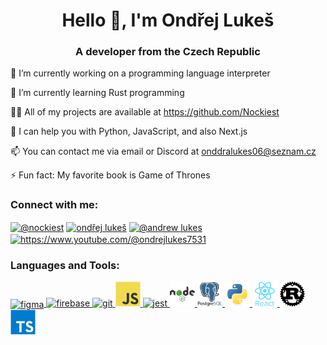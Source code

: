 <h1 align="center">Hello 👋, I'm Ondřej Lukeš</h1> <h3 align="center">A developer from the Czech Republic</h3>

🔭 I’m currently working on a programming language interpreter

🌱 I’m currently learning Rust programming

👨‍💻 All of my projects are available at https://github.com/Nockiest

💬 I can help you with Python, JavaScript, and also Next.js

📫 You can contact me via email or Discord at onddralukes06@seznam.cz

⚡ Fun fact: My favorite book is Game of Thrones

<h3 align="left">Connect with me:</h3> 
<p align="left"> 
<a href="https://codepen.io/@nockiest" target="blank"><img align="center" src="https://raw.githubusercontent.com/rahuldkjain/github-profile-readme-generator/master/src/images/icons/Social/codepen.svg" alt="@nockiest" height="30" width="40" /></a> 
<a href="https://linkedin.com/in/ondřej lukeš" target="blank"><img align="center" src="https://raw.githubusercontent.com/rahuldkjain/github-profile-readme-generator/master/src/images/icons/Social/linked-in-alt.svg" alt="ondřej lukeš" height="30" width="40" /></a> 
<a href="https://medium.com/@andrew lukes" target="blank"><img align="center" src="https://raw.githubusercontent.com/rahuldkjain/github-profile-readme-generator/master/src/images/icons/Social/medium.svg" alt="@andrew lukes" height="30" width="40" /></a> 
<a href="https://www.youtube.com/c/https://www.youtube.com/@ondrejlukes7531" target="blank"><img align="center" src="https://raw.githubusercontent.com/rahuldkjain/github-profile-readme-generator/master/src/images/icons/Social/youtube.svg" alt="https://www.youtube.com/@ondrejlukes7531" height="30" width="40" /></a> </p> 

<h3 align="left">Languages and Tools:</h3> 
<p align="left"> 
<a href="https://www.figma.com/" target="_blank" rel="noreferrer"> <img  align="center"  src="https://www.vectorlogo.zone/logos/figma/figma-icon.svg" alt="figma" width="40" height="40"/> </a> 
<a href="https://firebase.google.com/" target="_blank" rel="noreferrer"> <img src="https://www.vectorlogo.zone/logos/firebase/firebase-icon.svg" alt="firebase" width="40" height="40"/> </a> 
<a href="https://git-scm.com/" target="_blank" rel="noreferrer"> <img src="https://www.vectorlogo.zone/logos/git-scm/git-scm-icon.svg" alt="git" width="40" height="40"/> </a> <a href="https://developer.mozilla.org/en-US/docs/Web/JavaScript" target="_blank" rel="noreferrer"> <img src="https://raw.githubusercontent.com/devicons/devicon/master/icons/javascript/javascript-original.svg" alt="javascript" width="40" height="40"/> </a> 
<a href="https://jestjs.io" target="_blank" rel="noreferrer"> <img src="https://www.vectorlogo.zone/logos/jestjsio/jestjsio-icon.svg" alt="jest" width="40" height="40"/> </a> 
<a href="https://nodejs.org" target="_blank" rel="noreferrer"> <img src="https://raw.githubusercontent.com/devicons/devicon/master/icons/nodejs/nodejs-original-wordmark.svg" alt="nodejs" width="40" height="40"/> </a> 
<a href="https://www.postgresql.org" target="_blank" rel="noreferrer"> <img src="https://raw.githubusercontent.com/devicons/devicon/master/icons/postgresql/postgresql-original-wordmark.svg" alt="postgresql" width="40" height="40"/> </a> 
<a href="https://www.python.org" target="_blank" rel="noreferrer"> <img src="https://raw.githubusercontent.com/devicons/devicon/master/icons/python/python-original.svg" alt="python" width="40" height="40"/> </a> 
<a href="https://reactjs.org/" target="_blank" rel="noreferrer"> <img src="https://raw.githubusercontent.com/devicons/devicon/master/icons/react/react-original-wordmark.svg" alt="react" width="40" height="40"/> </a> 
<a href="https://www.rust-lang.org" target="_blank" rel="noreferrer"> <img src="https://raw.githubusercontent.com/devicons/devicon/master/icons/rust/rust-plain.svg" alt="rust" width="40" height="40"/> </a> <a href="https://www.typescriptlang.org/" target="_blank" rel="noreferrer"> <img src="https://raw.githubusercontent.com/devicons/devicon/master/icons/typescript/typescript-original.svg" alt="typescript" width="40" height="40"/> </a>
</p>
